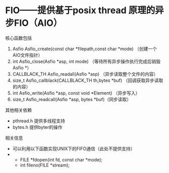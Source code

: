 # FIO——提供基于posix thread 原理的异步FIO（AIO）

核心函数包括

1. Asfio Asfio_create(const char *filepath,const char *mode) （创建一个AIO文件指针）
2. int Asfio_close(Asfio *asp, int mode) （等待所有异步操作执行完成后销毁Asfio *）
3. CALLBLACK_TH Asfio_readall(Asfio *asp) （异步读取整个文件的内容）
4. size_t Asfio_callblack(CALLBLACK_TH th,bytes *buf) （回调获取异步读取的内容）
5. int Asfio_write(Asfio *asp, const void *Element) （异步写入）
5. size_t Asfio_readcall(Asfio *asp, bytes *buf)（同步读取）

其他相关依赖

- pthread.h 提供多线程支持
- bytes.h 提供byter的操作

相关信息

- 可以利用以下函数实现UNIX下的FIFO通信（此处不提供支持）
- - FILE *fdopen(int fd, const char *mode); 
  - int fileno(FILE *stream);
